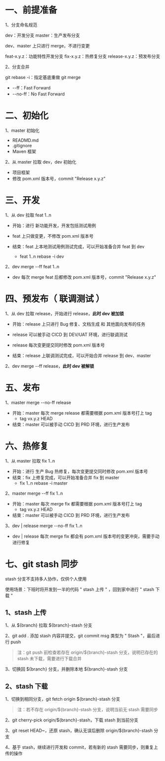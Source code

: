 # 一、前提准备

1、分支命名规范

dev：开发分支
master：生产发布分支

dev、master 上只进行 merge，不进行变更

feat-x.y.z：功能特性开发分支
fix-x.y.z：热修复分支
release-x.y.z：预发布分支

2、分支合并

git rebase -i：指定基底重做
git merge
 * --ff：Fast Forward
 * --no-ff：No Fast Forward

# 二、初始化

1、master 初始化

 * READMD.md
 * .gitignore
 * Maven 框架

2、从 master 拉取 dev，dev 初始化

 * 项目框架
 * 修改 pom.xml 版本号，commit "Release x.y.z"

# 三、开发

1、从 dev 拉取 feat 1..n

 * 开始：进行 新功能开发，开发包括测试用例
 
 * feat 上只做变更，不修改 pom.xml 版本号

 * 结束：feat 上本地测试用例测试完成，可以开始准备合并 feat 到 dev

   * feat 1..n rebase -i dev

2、dev merge --ff feat 1..n

 * dev 每次 merge feat 后都修改 pom.xml 版本号，commit "Release x.y.z"

# 四、预发布（ 联调测试 ）

1、从 dev 拉取 release，开始进行 release，**此时 dev 被加锁**

 * 开始：release 上只进行 Bug 修复、文档生成 和 其他面向发布的任务
 
 * release 可以被手动 CICD 到 DEV/UAT 环境，进行联调测试
 
 * release 每次变更提交同时修改 pom.xml 版本号

 * 结束：release 上联调测试完成，可以开始合并 release 到 dev、master

2、dev merge --ff release，**此时 dev 被解锁**

# 五、发布

1、master merge --no-ff release

 * 开始：master 每次 merge release 都需要根据 pom.xml 版本号打上 tag
   * tag vx.y.z HEAD
 * 结束：master 可以被手动 CICD 到 PRD 环境，进行生产发布

# 六、热修复

1、从 master 拉取 fix 1..n

 * 开始：进行 生产 Bug 热修复，每次变更提交同时修改 pom.xml 版本号
 * 结束：fix 上修复完成，可以开始准备合并 fix 到 master
   * fix 1..n rebase -i master

2、master merge --ff fix 1..n

 * 开始：master 每次 merge fix 都需要根据 pom.xml 版本号打上 tag
   * tag vx.y.z HEAD
 * 结束：master 可以被手动 CICD 到 PRD 环境，进行生产发布

3、dev | release merge --no-ff fix 1..n

 * dev | release 每次 merge fix 都会有 pom.xml 版本号的变更冲突，需要手动进行修复

# 七、git stash 同步

stash 分支不支持多人协作，仅供个人使用

使用场景：下班时将开发到一半的代码 " stash 上传 " ，回到家中进行 " stash 下载 "

## 1、stash 上传

1、从 ${branch} 拉取 ${branch}-stash 分支

2、git add . 添加 stash 内容并提交，git commit msg 类型为 " Stash "，最后进行 push

> 注：git push 前检查若存在 origin/${branch}-stash 分支，说明已存在的 stash 未下载，需要进行下载合并

3、切换回 ${branch} 分支，并删除本地 ${branch}-stash 分支

## 2、stash 下载

1、切换到相同分支，git fetch origin ${branch}-stash 分支

> 注：若不存在 origin/${branch}-stash 分支，说明当前无 stash 需要同步

2、git cherry-pick origin/${branch}-stash，下载 stash 到当前分支

3、git reset HEAD~，还原 stash，确认无误后删除 origin/${branch}-stash 分支

4、基于 stash，继续进行开发和 commit，若有新的 stash 需要同步，则重复上传的操作
